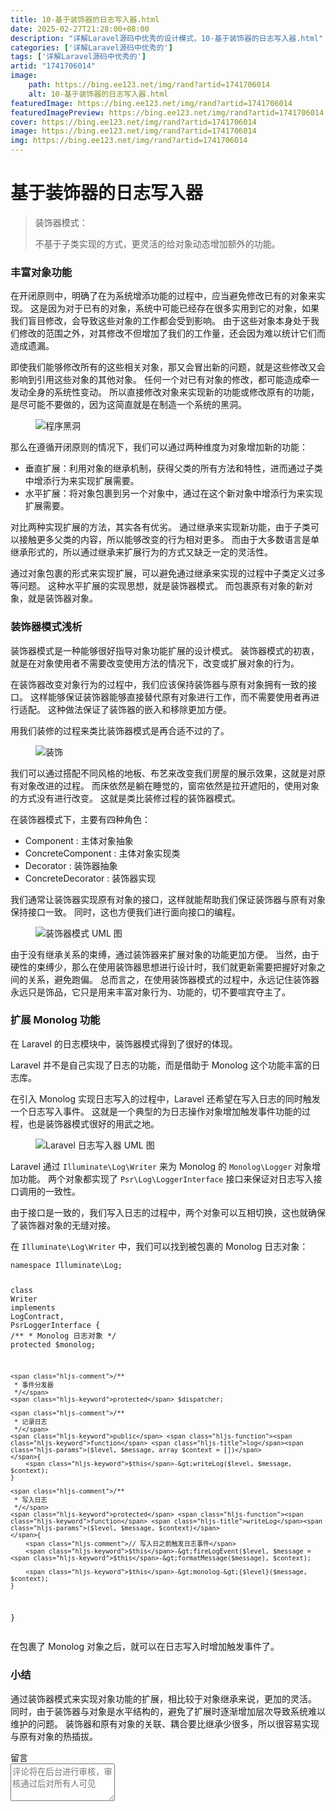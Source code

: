 ```yaml
---
title: 10-基于装饰器的日志写入器.html
date: 2025-02-27T21:28:00+08:00
description: "详解Laravel源码中优秀的设计模式，10-基于装饰器的日志写入器.html"
categories: ['详解Laravel源码中优秀的']
tags: ['详解Laravel源码中优秀的']
artid: "1741706014"
image:
    path: https://bing.ee123.net/img/rand?artid=1741706014
    alt: 10-基于装饰器的日志写入器.html
featuredImage: https://bing.ee123.net/img/rand?artid=1741706014
featuredImagePreview: https://bing.ee123.net/img/rand?artid=1741706014
cover: https://bing.ee123.net/img/rand?artid=1741706014
image: https://bing.ee123.net/img/rand?artid=1741706014
img: https://bing.ee123.net/img/rand?artid=1741706014
---
```


<html><head><meta charset="utf-8"><meta http-equiv="X-UA-Compatible" content="IE=edge,chrome=1"><meta name="viewport" content="width=device-width,initial-scale=1,user-scalable=no,viewport-fit=cover"><meta name="google-site-verification" content="cCHsgG9ktuCTgWgYfqCJql8AeR4gAne4DTZqztPoirE"><meta name="apple-itunes-app" content="app-id=987739104"><meta name="baidu-site-verification" content="qiK2a1kcFc"><meta name="360-site-verification" content="4c3c7d57d59f0e1a308462fbc7fd7e51"><meta name="sogou_site_verification" content="c49WUDZczQ"><title data-vue-meta="true">详解 Laravel 源码中优秀的设计模式 - 有明 - 掘金小册</title><link rel="preload" href="https://b-gold-cdn.xitu.io/v3/static/js/manifest.060adf3290877312ec3f.js" as="script"><link rel="preload" href="https://b-gold-cdn.xitu.io/v3/static/js/vendor.e6fd81aa1499049a5bee.js" as="script"><link rel="preload" href="https://b-gold-cdn.xitu.io/v3/static/js/app.a99a1e8180beec940a3f.js" as="script"><link rel="preload" href="https://b-gold-cdn.xitu.io/v3/static/css/app.b796f2cb9b18ed584e56cf5802f4527d.css" as="style"><link rel="apple-touch-icon" sizes="180x180" href="https://b-gold-cdn.xitu.io/favicons/v2/apple-touch-icon.png"><link rel="icon" type="image/png" sizes="32x32" href="https://b-gold-cdn.xitu.io/favicons/v2/favicon-32x32.png"><link rel="icon" type="image/png" sizes="16x16" href="https://b-gold-cdn.xitu.io/favicons/v2/favicon-16x16.png"><link rel="manifest" href="https://b-gold-cdn.xitu.io/favicons/v2/manifest.json"><link rel="mask-icon" href="https://b-gold-cdn.xitu.io/favicons/v2/safari-pinned-tab.svg" color="#5bbad5"><link rel="shortcut icon" href="https://b-gold-cdn.xitu.io/favicons/v2/favicon.ico"><meta name="msapplication-config" content="https://b-gold-cdn.xitu.io/favicons/v2/browserconfig.xml"><meta name="theme-color" content="#ffffff"><link rel="search" title="掘金" href="https://b-gold-cdn.xitu.io/conf/search.xml" type="application/opensearchdescription+xml"><link rel="stylesheet" href="https://b-gold-cdn.xitu.io/ionicons/2.0.1/css/ionicons.min.css"><link rel="stylesheet" href="https://b-gold-cdn.xitu.io/asset/fw-icon/1.0.9/iconfont.css"><link href="https://b-gold-cdn.xitu.io/v3/static/css/app.b796f2cb9b18ed584e56cf5802f4527d.css" rel="stylesheet"><script src="https://www.googletagmanager.com/gtag/js?id=UA-93217128-6"></script><script async="" src="https://hm.baidu.com/hm.js?93bbd335a208870aa1f296bcd6842e5e"></script><script async="" src="//www.google-analytics.com/analytics.js"></script><script type="text/javascript" async="" src="https://assets.growingio.com/vds.js"></script><script type="text/javascript" charset="utf-8" async="" src="https://b-gold-cdn.xitu.io/v3/static/js/8.6975c7d55979d107f394.js"></script><meta data-vmid="keywords" name="keywords" content="掘金,稀土,Vue.js,微信小程序,Kotlin,RxJava,React Native,Wireshark,敏捷开发,Bootstrap,OKHttp,正则表达式,WebGL,Webpack,Docker,MVVM" data-vue-meta="true"><meta data-vmid="description" name="description" content="掘金是一个帮助开发者成长的社区，是给开发者用的 Hacker News，给设计师用的 Designer News，和给产品经理用的 Medium。掘金的技术文章由稀土上聚集的技术大牛和极客共同编辑为你筛选出最优质的干货，其中包括：Android、iOS、前端、后端等方面的内容。用户每天都可以在这里找到技术世界的头条内容。与此同时，掘金内还有沸点、掘金翻译计划、线下活动、专栏文章等内容。即使你是 GitHub、StackOverflow、开源中国的用户，我们相信你也可以在这里有所收获。" data-vue-meta="true"></head><body><div data-v-41acfafa="" data-v-decff8c4="" class="section-content"><div data-v-41acfafa="" class="section-page book-section-view"><div data-v-41acfafa="" class="entry-content article-content"><h1 class="heading" data-id="heading-0">基于装饰器的日志写入器</h1>
<blockquote>
<p>装饰器模式：</p>
<p>不基于子类实现的方式，更灵活的给对象动态增加额外的功能。</p>
</blockquote>
<h3 class="heading" data-id="heading-1">丰富对象功能</h3>
<p>在开闭原则中，明确了在为系统增添功能的过程中，应当避免修改已有的对象来实现。
这是因为对于已有的对象，系统中可能已经存在很多实用到它的对象，如果我们盲目修改，会导致这些对象的工作都会受到影响。
由于这些对象本身处于我们修改的范围之外，对其修改不但增加了我们的工作量，还会因为难以统计它们而造成遗漏。</p>
<p>即使我们能够修改所有的这些相关对象，那又会冒出新的问题，就是这些修改又会影响到引用这些对象的其他对象。
任何一个对已有对象的修改，都可能造成牵一发动全身的系统性变动。
所以直接修改对象来实现新的功能或修改原有的功能，是尽可能不要做的，因为这简直就是在制造一个系统的黑洞。</p>
<p></p><figure><img alt="程序黑洞" class="lazyload inited" data-src="https://user-gold-cdn.xitu.io/2018/1/6/160cc261d82b5452?imageView2/0/w/1280/h/960/format/webp/ignore-error/1" data-width="1200" data-height="300" src="https://user-gold-cdn.xitu.io/2018/1/6/160cc261d82b5452?imageView2/0/w/1280/h/960/format/webp/ignore-error/1"><figcaption></figcaption></figure><p></p>
<p>那么在遵循开闭原则的情况下，我们可以通过两种维度为对象增加新的功能：</p>
<ul>
<li>垂直扩展：利用对象的继承机制，获得父类的所有方法和特性，进而通过子类中增添行为来实现扩展需要。</li>
<li>水平扩展：将对象包裹到另一个对象中，通过在这个新对象中增添行为来实现扩展需要。</li>
</ul>
<p>对比两种实现扩展的方法，其实各有优劣。
通过继承来实现新功能，由于子类可以接触更多父类的内容，所以能够改变的行为相对更多。
而由于大多数语言是单继承形式的，所以通过继承来扩展行为的方式又缺乏一定的灵活性。</p>
<p>通过对象包裹的形式来实现扩展，可以避免通过继承来实现的过程中子类定义过多等问题。
这种水平扩展的实现思想，就是装饰器模式。
而包裹原有对象的新对象，就是装饰器对象。</p>
<h3 class="heading" data-id="heading-2">装饰器模式浅析</h3>
<p>装饰器模式是一种能够很好指导对象功能扩展的设计模式。
装饰器模式的初衷，就是在对象使用者不需要改变使用方法的情况下，改变或扩展对象的行为。</p>
<p>在装饰器改变对象行为的过程中，我们应该保持装饰器与原有对象拥有一致的接口。
这样能够保证装饰器能够直接替代原有对象进行工作，而不需要使用者再进行适配。
这种做法保证了装饰器的嵌入和移除更加方便。</p>
<p>用我们装修的过程来类比装饰器模式是再合适不过的了。</p>
<p></p><figure><img alt="装饰" class="lazyload inited" data-src="https://user-gold-cdn.xitu.io/2018/1/6/160cc26528e82fc3?imageView2/0/w/1280/h/960/format/webp/ignore-error/1" data-width="1200" data-height="400" src="https://user-gold-cdn.xitu.io/2018/1/6/160cc26528e82fc3?imageView2/0/w/1280/h/960/format/webp/ignore-error/1"><figcaption></figcaption></figure><p></p>
<p>我们可以通过搭配不同风格的地板、布艺来改变我们房屋的展示效果，这就是对原有对象改进的过程。
而床依然是躺在睡觉的，窗帘依然是拉开遮阳的，使用对象的方式没有进行改变。
这就是类比装修过程的装饰器模式。</p>
<p>在装饰器模式下，主要有四种角色：</p>
<ul>
<li>Component : 主体对象抽象</li>
<li>ConcreteComponent : 主体对象实现类</li>
<li>Decorator : 装饰器抽象</li>
<li>ConcreteDecorator : 装饰器实现</li>
</ul>
<p>我们通常让装饰器实现原有对象的接口，这样就能帮助我们保证装饰器与原有对象保持接口一致。
同时，这也方便我们进行面向接口的编程。</p>
<p></p><figure><img alt="装饰器模式 UML 图" class="lazyload inited" data-src="https://user-gold-cdn.xitu.io/2018/1/6/160cc268cb53a31a?imageView2/0/w/1280/h/960/format/webp/ignore-error/1" data-width="1280" data-height="499" src="https://user-gold-cdn.xitu.io/2018/1/6/160cc268cb53a31a?imageView2/0/w/1280/h/960/format/webp/ignore-error/1"><figcaption></figcaption></figure><p></p>
<p>由于没有继承关系的束缚，通过装饰器来扩展对象的功能更加方便。
当然，由于硬性的束缚少，那么在使用装饰器思想进行设计时，我们就更新需要把握好对象之间的关系，避免跑偏。
总而言之，在使用装饰器模式的过程中，永远记住装饰器永远只是饰品，它只是用来丰富对象行为、功能的，切不要喧宾夺主了。</p>
<h3 class="heading" data-id="heading-3">扩展 Monolog 功能</h3>
<p>在 Laravel 的日志模块中，装饰器模式得到了很好的体现。</p>
<p>Laravel 并不是自己实现了日志的功能，而是借助于 Monolog 这个功能丰富的日志库。</p>
<p>在引入 Monolog 实现日志写入的过程中，Laravel 还希望在写入日志的同时触发一个日志写入事件。
这就是一个典型的为日志操作对象增加触发事件功能的过程，也是装饰器模式很好的用武之地。</p>
<p></p><figure><img alt="Laravel 日志写入器 UML 图" class="lazyload inited" data-src="https://user-gold-cdn.xitu.io/2018/1/6/160cc26b974f31e7?imageView2/0/w/1280/h/960/format/webp/ignore-error/1" data-width="1280" data-height="430" src="https://user-gold-cdn.xitu.io/2018/1/6/160cc26b974f31e7?imageView2/0/w/1280/h/960/format/webp/ignore-error/1"><figcaption></figcaption></figure><p></p>
<p>Laravel 通过 <code>Illuminate\Log\Writer</code> 来为 Monolog 的 <code>Monolog\Logger</code> 对象增加功能。
两个对象都实现了 <code>Psr\Log\LoggerInterface</code> 接口来保证对日志写入接口调用的一致性。</p>
<p>由于接口是一致的，我们写入日志的过程中，两个对象可以互相切换，这也就确保了装饰器对象的无缝对接。</p>
<p>在 <code>Illuminate\Log\Writer</code> 中，我们可以找到被包裹的 Monolog 日志对象：</p>
<pre><code class="hljs php" lang="php"><span class="hljs-keyword">namespace</span> <span class="hljs-title">Illuminate</span>\<span class="hljs-title">Log</span>;

<span class="hljs-class"><span class="hljs-keyword">class</span> <span class="hljs-title">Writer</span> <span class="hljs-keyword">implements</span> <span class="hljs-title">LogContract</span>, <span class="hljs-title">PsrLoggerInterface</span>
</span>{
    <span class="hljs-comment">/**
     * Monolog 日志对象
     */</span>
    <span class="hljs-keyword">protected</span> $monolog;

    <span class="hljs-comment">/**
     * 事件分发器
     */</span>
    <span class="hljs-keyword">protected</span> $dispatcher;

    <span class="hljs-comment">/**
     * 记录日志
     */</span>
    <span class="hljs-keyword">public</span> <span class="hljs-function"><span class="hljs-keyword">function</span> <span class="hljs-title">log</span><span class="hljs-params">($level, $message, array $context = [])</span>
    </span>{
        <span class="hljs-keyword">$this</span>-&gt;writeLog($level, $message, $context);
    }

    <span class="hljs-comment">/**
     * 写入日志
     */</span>
    <span class="hljs-keyword">protected</span> <span class="hljs-function"><span class="hljs-keyword">function</span> <span class="hljs-title">writeLog</span><span class="hljs-params">($level, $message, $context)</span>
    </span>{
        <span class="hljs-comment">// 写入日之前触发日志事件</span>
        <span class="hljs-keyword">$this</span>-&gt;fireLogEvent($level, $message = <span class="hljs-keyword">$this</span>-&gt;formatMessage($message), $context);

        <span class="hljs-keyword">$this</span>-&gt;monolog-&gt;{$level}($message, $context);
    }
}
</code></pre><p>在包裹了 Monolog 对象之后，就可以在日志写入时增加触发事件了。</p>
<h3 class="heading" data-id="heading-4">小结</h3>
<p>通过装饰器模式来实现对象功能的扩展，相比较于对象继承来说，更加的灵活。
同时，由于装饰器与对象是水平结构的，避免了扩展时逐渐增加层次导致系统难以维护的问题。
装饰器和原有对象的关联、耦合要比继承少很多，所以很容易实现与原有对象的热插拔。</p>
</div><section data-v-41acfafa="" class="book-comments"><div data-v-41acfafa="" class="box-title">留言</div><div data-v-41acfafa="" class="comment-box"><div data-v-efcd2e56="" data-v-41acfafa="" class="comment-form comment-form" id="comment"><div data-v-b2db8566="" data-v-1b9df826="" data-v-efcd2e56="" data-src="https://avatars0.githubusercontent.com/u/8953279?v=4" class="lazy avatar avatar" title="" style="background-image: none;"></div><textarea data-v-efcd2e56="" placeholder="评论将在后台进行审核，审核通过后对所有人可见" class="content-input" style="overflow: hidden; overflow-wrap: break-word; height: 60px;"></textarea><div data-v-efcd2e56="" class="action-box" style="display: none;"><div data-v-54e3f196="" data-v-efcd2e56="" class="image-uploader image-uploader" style="display: none;"><input data-v-54e3f196="" type="file" class="input"><button data-v-54e3f196="" class="upload-btn"><i data-v-54e3f196="" class="icon ion-image"></i><span data-v-54e3f196="">上传图片</span></button></div><div data-v-efcd2e56="" class="submit-box"><span data-v-efcd2e56="" class="submit-text">Ctrl or ⌘ + Enter</span><button data-v-efcd2e56="" class="submit-btn">评论</button></div></div><!----></div></div><ul data-v-51163f89="" data-v-41acfafa="" st:block="commentList" class="comment-list comment-list"><!----></ul></section></div></div><!----><!----></body></html>